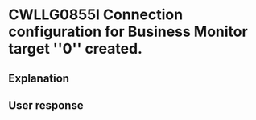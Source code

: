# CWLLG0855I Connection configuration for Business Monitor target ''0'' created.

## Explanation

## User response